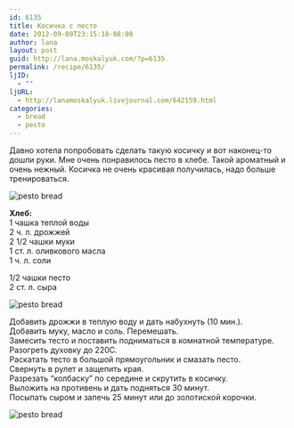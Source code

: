 ```yaml
---
id: 6135
title: Косичка с песто
date: 2012-09-09T23:15:18-08:00
author: lana
layout: post
guid: http://lana.moskalyuk.com/?p=6135
permalink: /recipe/6135/
ljID:
  - ""
ljURL:
  - http://lanamoskalyuk.livejournal.com/642159.html
categories:
  - bread
  - pesto
---
```

Давно хотела попробовать сделать такую косичку и вот наконец-то дошли руки. Мне очень понравилось песто в хлебе. Такой ароматный и очень нежный. Косичка не очень красивая получилась, надо больше тренироваться.

![pesto bread](http://farm9.staticflickr.com/8180/7968937608_acf246c305_c.jpg) 

**Хлеб:**  
1 чашка теплой воды  
2 ч. л. дрожжей  
2 1/2 чашки муки  
1 ст. л. оливкового масла  
1 ч. л. соли

1/2 чашки песто  
2 ст. л. сыра

![pesto bread](http://farm9.staticflickr.com/8295/7968935588_efe32716f6_c.jpg) 

Добавить дрожжи в теплую воду и дать набухнуть (10 мин.).  
Добавить муку, масло и соль. Перемешать.  
Замесить тесто и поставить подниматься в комнатной температуре.  
Разогреть духовку до 220С.  
Раскатать тесто в большой прямоугольник и смазать песто.  
Свернуть в рулет и защепить края.  
Разрезать &#8220;колбаску&#8221; по середине и скрутить в косичку.  
Выложить на противень и дать подняться 30 минут.  
Посыпать сыром и запечь 25 минут или до золотиской корочки.

![pesto bread](http://farm9.staticflickr.com/8303/7968938134_6c76c3d821_c.jpg)
